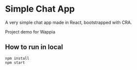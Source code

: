 # Simple Chat App
A very simple chat app made in React, bootstrapped with CRA.

Project demo for Wappia

## How to run in local
```
npm install
npm start
```